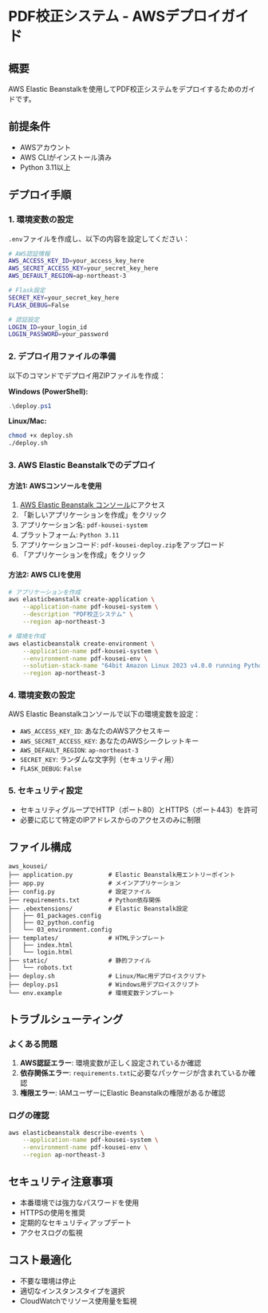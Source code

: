 # PDF校正システム - AWSデプロイガイド

## 概要
AWS Elastic Beanstalkを使用してPDF校正システムをデプロイするためのガイドです。

## 前提条件
- AWSアカウント
- AWS CLIがインストール済み
- Python 3.11以上

## デプロイ手順

### 1. 環境変数の設定
`.env`ファイルを作成し、以下の内容を設定してください：

```bash
# AWS認証情報
AWS_ACCESS_KEY_ID=your_access_key_here
AWS_SECRET_ACCESS_KEY=your_secret_key_here
AWS_DEFAULT_REGION=ap-northeast-3

# Flask設定
SECRET_KEY=your_secret_key_here
FLASK_DEBUG=False

# 認証設定
LOGIN_ID=your_login_id
LOGIN_PASSWORD=your_password
```

### 2. デプロイ用ファイルの準備
以下のコマンドでデプロイ用ZIPファイルを作成：

**Windows (PowerShell):**
```powershell
.\deploy.ps1
```

**Linux/Mac:**
```bash
chmod +x deploy.sh
./deploy.sh
```

### 3. AWS Elastic Beanstalkでのデプロイ

#### 方法1: AWSコンソールを使用
1. [AWS Elastic Beanstalk コンソール](https://ap-northeast-3.console.aws.amazon.com/elasticbeanstalk/)にアクセス
2. 「新しいアプリケーションを作成」をクリック
3. アプリケーション名: `pdf-kousei-system`
4. プラットフォーム: `Python 3.11`
5. アプリケーションコード: `pdf-kousei-deploy.zip`をアップロード
6. 「アプリケーションを作成」をクリック

#### 方法2: AWS CLIを使用
```bash
# アプリケーションを作成
aws elasticbeanstalk create-application \
    --application-name pdf-kousei-system \
    --description "PDF校正システム" \
    --region ap-northeast-3

# 環境を作成
aws elasticbeanstalk create-environment \
    --application-name pdf-kousei-system \
    --environment-name pdf-kousei-env \
    --solution-stack-name "64bit Amazon Linux 2023 v4.0.0 running Python 3.11" \
    --region ap-northeast-3
```

### 4. 環境変数の設定
AWS Elastic Beanstalkコンソールで以下の環境変数を設定：

- `AWS_ACCESS_KEY_ID`: あなたのAWSアクセスキー
- `AWS_SECRET_ACCESS_KEY`: あなたのAWSシークレットキー
- `AWS_DEFAULT_REGION`: `ap-northeast-3`
- `SECRET_KEY`: ランダムな文字列（セキュリティ用）
- `FLASK_DEBUG`: `False`

### 5. セキュリティ設定
- セキュリティグループでHTTP（ポート80）とHTTPS（ポート443）を許可
- 必要に応じて特定のIPアドレスからのアクセスのみに制限

## ファイル構成
```
aws_kousei/
├── application.py          # Elastic Beanstalk用エントリーポイント
├── app.py                  # メインアプリケーション
├── config.py               # 設定ファイル
├── requirements.txt        # Python依存関係
├── .ebextensions/          # Elastic Beanstalk設定
│   ├── 01_packages.config
│   ├── 02_python.config
│   └── 03_environment.config
├── templates/              # HTMLテンプレート
│   ├── index.html
│   └── login.html
├── static/                 # 静的ファイル
│   └── robots.txt
├── deploy.sh               # Linux/Mac用デプロイスクリプト
├── deploy.ps1              # Windows用デプロイスクリプト
└── env.example             # 環境変数テンプレート
```

## トラブルシューティング

### よくある問題
1. **AWS認証エラー**: 環境変数が正しく設定されているか確認
2. **依存関係エラー**: `requirements.txt`に必要なパッケージが含まれているか確認
3. **権限エラー**: IAMユーザーにElastic Beanstalkの権限があるか確認

### ログの確認
```bash
aws elasticbeanstalk describe-events \
    --application-name pdf-kousei-system \
    --environment-name pdf-kousei-env \
    --region ap-northeast-3
```

## セキュリティ注意事項
- 本番環境では強力なパスワードを使用
- HTTPSの使用を推奨
- 定期的なセキュリティアップデート
- アクセスログの監視

## コスト最適化
- 不要な環境は停止
- 適切なインスタンスタイプを選択
- CloudWatchでリソース使用量を監視
